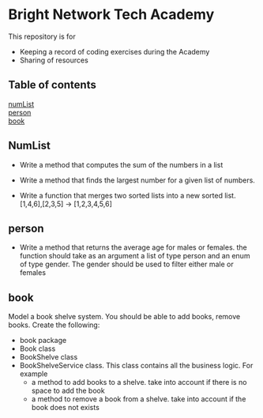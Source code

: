 # Bright Network Tech Academy

This repository is for 
* Keeping a record of coding exercises during the Academy
* Sharing of resources


## Table of contents

   [numList](#numList)  
   [person](#person)  
   [book](#book)  



## NumList
* Write a method that computes the sum of the numbers in a list

* Write a method that finds the largest number for a given list of numbers.

* Write a function that merges two sorted lists into a new sorted list. [1,4,6],[2,3,5] → [1,2,3,4,5,6]

## person

* Write a method that returns the average age for males or females.
the function should take as an argument a list of type person and an enum of type gender. The gender should be used to filter either male or females

## book
Model a book shelve system.
You should be able to add books, remove books.
Create the following:
- book package
- Book class
- BookShelve class
- BookShelveService class. This class contains all the business logic. For example
    - a method to add books to a shelve. take into account if there is no space to add the book
    - a method to remove a book from a shelve. take into account if the book does not exists
